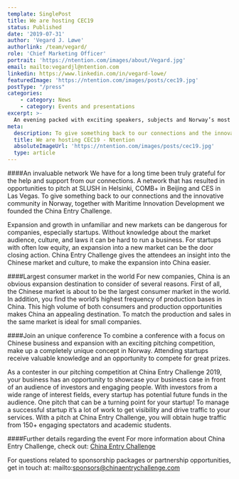 ```yaml
---
template: SinglePost
title: We are hosting CEC19
status: Published
date: '2019-07-31'
author: 'Vegard J. Løwe'
authorlink: /team/vegard/
role: 'Chief Marketing Officer'
portrait: 'https://ntention.com/images/about/Vegard.jpg'
email: mailto:vegardjl@ntention.com
linkedin: https://www.linkedin.com/in/vegard-lowe/
featuredImage: 'https://ntention.com/images/posts/cec19.jpg'
postType: "/press"
categories:
    - category: News
    - category: Events and presentations
excerpt: >-
  An evening packed with exciting speakers, subjects and Norway’s most inspiring startups and scaleups competing for an opportunity to explore the Chinese market!
meta:
  description: To give something back to our connections and the innovative community in Norway, together with Maritime Innovation Development we founded the China Entry Challenge.
  title: We are hosting CEC19 - Ntention
  absoluteImageUrl: 'https://ntention.com/images/posts/cec19.jpg'
  type: article
---
```

####An invaluable network
We have for a long time been truly grateful for the help and support from our connections. A network that has resulted in opportunities to pitch at SLUSH in Helsinki, COMB+ in Beijing and CES in Las Vegas. To give something back to our connections and the innovative community in Norway, together with Maritime Innovation Development we founded the China Entry Challenge.

Expansion and growth in unfamiliar and new markets can be dangerous for companies, especially startups. Without knowledge about the market audience, culture, and laws it can be hard to run a business. For startups with often low equity, an expansion into a new market can be the door closing action. China Entry Challenge gives the attendees an insight into the Chinese market and culture, to make the expansion into China easier.

####Largest consumer market in the world
For new companies, China is an obvious expansion destination to consider of several reasons. First of all, the Chinese market is about to be the largest consumer market in the world. In addition, you find the world’s highest frequency of production bases in China. This high volume of both consumers and production opportunities makes China an appealing destination. To match the production and sales in the same market is ideal for small companies.

####Join an unique conference
To combine a conference with a focus on Chinese business and expansion with an exciting pitching competition, make up a completely unique concept in Norway. Attending startups receive valuable knowledge and an opportunity to compete for great prizes.

As a contester in our pitching competition at China Entry Challenge 2019, your business has an opportunity to showcase your business case in front of an audience of investors and engaging people. With investors from a wide range of interest fields, every startup has potential future funds in the audience. One pitch that can be a turning point for your startup! To manage a successful startup it’s a lot of work to get visibility and drive traffic to your services. With a pitch at China Entry Challenge, you will obtain huge traffic from 150+ engaging spectators and academic students.

####Further details regarding the event
For more information about China Entry Challenge, check out: [China Entry Challenge](https://chinaentrychallenge.com)

For questions related to sponsorship packages or partnership opportunities, get in touch at: mailto:sponsors@chinaentrychallenge.com
